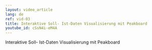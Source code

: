 ```yaml
---
layout: video_article
lang: de
ref: vid-03
title: Interaktive Soll- Ist-Daten Visualisierung mit Peakboard
youtube_id: cSsN4i-eM4A
---
```


Interaktive Soll- Ist-Daten Visualisierung mit Peakboard
